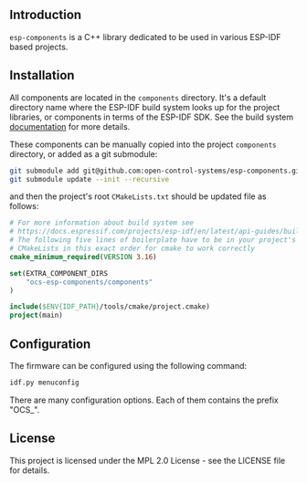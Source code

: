 ## Introduction

`esp-components` is a C++ library dedicated to be used in various ESP-IDF based projects.

## Installation

All components are located in the `components` directory. It's a default directory name where the ESP-IDF build system looks up for the project libraries, or components in terms of the ESP-IDF SDK. See the build system [documentation](https://docs.espressif.com/projects/esp-idf/en/stable/esp32/api-guides/build-system.html#component-cmakelists-files) for more details.

These components can be manually copied into the project `components` directory, or added as a git submodule:

```bash
git submodule add git@github.com:open-control-systems/esp-components.git ocs-esp-components
git submodule update --init --recursive
```

and then the project's root `CMakeLists.txt` should be updated file as follows:

```CMake
# For more information about build system see
# https://docs.espressif.com/projects/esp-idf/en/latest/api-guides/build-system.html
# The following five lines of boilerplate have to be in your project's
# CMakeLists in this exact order for cmake to work correctly
cmake_minimum_required(VERSION 3.16)

set(EXTRA_COMPONENT_DIRS
    "ocs-esp-components/components"
)

include($ENV{IDF_PATH}/tools/cmake/project.cmake)
project(main)
```

## Configuration

The firmware can be configured using the following command:

```bash
idf.py menuconfig
```

There are many configuration options. Each of them contains the prefix "OCS_".

## License

This project is licensed under the MPL 2.0 License - see the LICENSE file for details.
